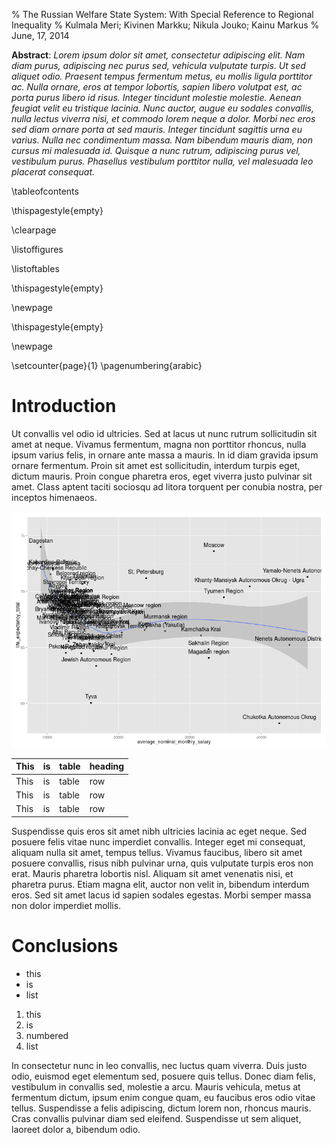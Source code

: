 % The Russian Welfare State System: With Special Reference to Regional Inequality
% Kulmala Meri; Kivinen Markku; Nikula Jouko; Kainu Markus
% June, 17, 2014

**Abstract**:  *Lorem ipsum  dolor sit amet, consectetur adipiscing elit. Nam diam purus,  adipiscing  nec purus sed, vehicula vulputate turpis. Ut sed aliquet  odio.  Praesent tempus fermentum metus, eu mollis ligula porttitor ac.  Nulla  ornare, eros at tempor lobortis, sapien libero volutpat est, ac  porta  purus libero id risus. Integer tincidunt molestie molestie. Aenean   feugiat velit eu tristique lacinia. Nunc auctor, augue eu sodales   convallis, nulla lectus viverra nisi, et commodo lorem neque a dolor.   Morbi nec eros sed diam ornare porta at sed mauris. Integer tincidunt   sagittis urna eu varius. Nulla nec condimentum massa. Nam bibendum   mauris diam, non cursus mi malesuada id. Quisque a nunc rutrum,   adipiscing purus vel, vestibulum purus. Phasellus vestibulum porttitor   nulla, vel malesuada leo placerat consequat.*

\tableofcontents

\thispagestyle{empty}

\clearpage

\listoffigures

\listoftables

\thispagestyle{empty}

\newpage


\thispagestyle{empty}

\newpage

\setcounter{page}{1}
\pagenumbering{arabic}

# Introduction

Ut convallis vel odio id ultricies. Sed at lacus ut nunc rutrum  sollicitudin sit amet at neque. Vivamus fermentum, magna non porttitor  rhoncus, nulla ipsum varius felis, in ornare ante massa a mauris. In id  diam gravida ipsum ornare fermentum. Proin sit amet est sollicitudin,  interdum turpis eget, dictum mauris. Proin congue pharetra eros, eget  viverra justo pulvinar sit amet. Class aptent taciti sociosqu ad litora  torquent per conubia nostra, per inceptos himenaeos. 

![](figure/scatter_1.png)

| This | is | table | heading |
| ------ | --- | ------- | ----- |
| This | is | table | row |
| This | is | table | row |
| This | is | table | row |


Suspendisse quis eros sit amet nibh ultricies lacinia ac eget neque. Sed  posuere felis vitae nunc imperdiet convallis. Integer eget mi  consequat, aliquam nulla sit amet, tempus tellus. Vivamus faucibus,  libero sit amet posuere convallis, risus nibh pulvinar urna, quis  vulputate turpis eros non erat. Mauris pharetra lobortis nisl. Aliquam  sit amet venenatis nisi, et pharetra purus. Etiam magna elit, auctor non  velit in, bibendum interdum eros. Sed sit amet lacus id sapien sodales  egestas. Morbi semper massa non dolor imperdiet mollis. 

# Conclusions

- this
- is
- list

1. this
2. is
3. numbered
4. list

In consectetur  nunc in leo convallis, nec luctus quam viverra. Duis justo odio, euismod  eget elementum sed, posuere quis tellus. Donec diam felis, vestibulum  in convallis sed, molestie a arcu. Mauris vehicula, metus at fermentum  dictum, ipsum enim congue quam, eu faucibus eros odio vitae tellus.  Suspendisse a felis adipiscing, dictum lorem non, rhoncus mauris. Cras  convallis pulvinar diam sed eleifend. Suspendisse ut sem aliquet,  laoreet dolor a, bibendum odio. 






